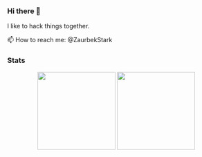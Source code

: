### Hi there 👋

I like to hack things together.

📫 How to reach me: @ZaurbekStark

### Stats
<div align="center">
  <img height="180em" src="https://github-readme-stats.vercel.app/api?username=ztsorojev&count_private=true&show_icons=true&theme=dark" />
  <img height="180em" src="https://github-readme-stats.vercel.app/api/top-langs/?username=ztsorojev&theme=dark&layout=compact&langs_count=6" />
</div>
